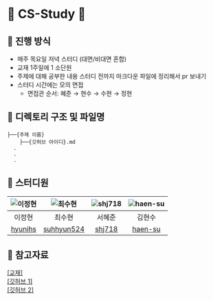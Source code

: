 # 🍧 CS-Study 🍧
## 🍮 진행 방식
- 매주 목요일 저녁 스터디 (대면/비대면 혼합)
- 교재 1주일에 1 소단원
- 주제에 대해 공부한 내용 스터디 전까지 마크다운 파일에 정리해서 pr 보내기
- 스터디 시간에는 모의 면접
  - 면접관 순서: 혜준 → 현수 → 수현 → 정현

## 🍦 디렉토리 구조 및 파일명
```
├──{주제 이름}
    ├──{깃허브 아이디}.md
  .
  .
  .

```

## 🥨 스터디원
| ![이정현](https://github.com/hyunihs.png) | ![최수현](https://github.com/suhhyun524.png) | ![shj718](https://github.com/shj718.png) | ![haen-su](https://github.com/haen-su.png) |
| :-------------------------------------------------------------: | :-------------------------------------------------------------: |:----------------------------------------:|:------------------------------------------:|
| 이정현 | 최수현 |                   서혜준                    |                    김현수                     |
| [hyunihs](https://github.com/hyunihs) | [suhhyun524](https://github.com/suhhyun524) |   [shj718](https://github.com/shj718)    |   [haen-su](https://github.com/haen-su)    |

## 🍩 참고자료
[[교재]](https://www.yes24.com/Product/Goods/108887922)  
[[깃허브 1]](https://github.com/ksundong/backend-interview-question)  
[[깃허브 2]](https://github.com/devSquad-study/2023-CS-Study)
